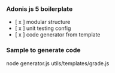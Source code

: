 ### Adonis js 5 boilerplate

- [ x ] modular structure
- [ x ] unit testing config
- [ x ] code generator from template

### Sample to generate code

node generator.js utils/templates/grade.js
